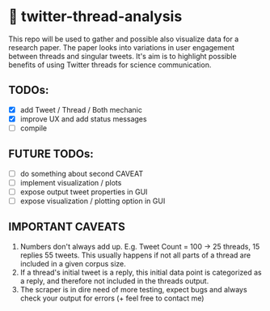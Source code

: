 # 🧵 twitter-thread-analysis

This repo will be used to gather and possible also visualize data for a research paper. The paper looks into variations in user engagement between threads and singular tweets. It's aim is to highlight possible benefits of using Twitter threads for science communication.

## TODOs:

- [x] add Tweet / Thread / Both mechanic
- [x] improve UX and add status messages
- [ ] compile

## FUTURE TODOs:

- [ ] do something about second CAVEAT
- [ ] implement visualization / plots
- [ ] expose output tweet properties in GUI
- [ ] expose visualization / plotting option in GUI

## IMPORTANT CAVEATS

1. Numbers don't always add up. E.g. Tweet Count = 100 -> 25 threads, 15 replies 55 tweets. This usually happens if not all parts of a thread are included in a given corpus size.
2. If a thread's initial tweet is a reply, this initial data point is categorized as a reply, and therefore not included in the threads output.
3. The scraper is in dire need of more testing, expect bugs and always check your output for errors (+ feel free to contact me)

